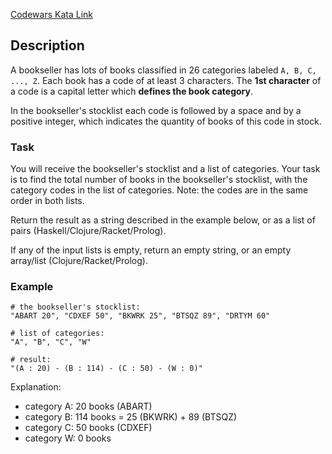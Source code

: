 [Codewars Kata Link](https://www.codewars.com/kata/54dc6f5a224c26032800005c)

## Description

A bookseller has lots of books classified in 26 categories labeled `A, B, C, ..., Z`. Each book has a code of at least 3 characters. The **1st character** of a code is a capital letter which **defines the book category**.

In the bookseller's stocklist each code is followed by a space and by a positive integer, which indicates the quantity of books of this code in stock.

### Task

You will receive the bookseller's stocklist and a list of categories. Your task is to find the total number of books in the bookseller's stocklist, with the category codes in the list of categories. Note: the codes are in the same order in both lists.

Return the result as a string described in the example below, or as a list of pairs (Haskell/Clojure/Racket/Prolog).

If any of the input lists is empty, return an empty string, or an empty array/list (Clojure/Racket/Prolog).

### Example

```plaintext
# the bookseller's stocklist:
"ABART 20", "CDXEF 50", "BKWRK 25", "BTSQZ 89", "DRTYM 60"

# list of categories:
"A", "B", "C", "W"

# result:
"(A : 20) - (B : 114) - (C : 50) - (W : 0)"
```

Explanation:

- category A: 20 books (ABART)
- category B: 114 books = 25 (BKWRK) + 89 (BTSQZ)
- category C: 50 books (CDXEF)
- category W: 0 books
